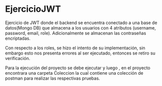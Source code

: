 # EjercicioJWT

Ejercicio de JWT donde el backend se encuentra conectado a una base de datos(Mongo DB) que almacena a los usuarios con 4 atributos (username, password, email, role). Adicionalmente se almacenan las contraseñas encriptadas.

Con respecto a los roles, se hizo el intento de su implementación, sin embargo esto nos presenta errores al ser ejecutado, entonces se retiro su verificación.

Para la ejecución del proyecto se debe ejecutar <npm install> y luego <npm start>, en el proyecto encontrara una carpeta Coleccion la cual contiene una colección de postman para realizar las respectivas pruebas.
